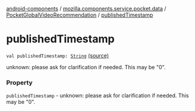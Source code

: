 [android-components](../../index.md) / [mozilla.components.service.pocket.data](../index.md) / [PocketGlobalVideoRecommendation](index.md) / [publishedTimestamp](./published-timestamp.md)

# publishedTimestamp

`val publishedTimestamp: `[`String`](https://kotlinlang.org/api/latest/jvm/stdlib/kotlin/-string/index.html) [(source)](https://github.com/mozilla-mobile/android-components/blob/master/components/service/pocket/src/main/java/mozilla/components/service/pocket/data/PocketGlobalVideoRecommendation.kt#L30)

unknown: please ask for clarification if needed. This may be "0".

### Property

`publishedTimestamp` - unknown: please ask for clarification if needed. This may be "0".